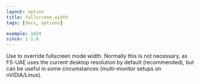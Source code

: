 ```yaml
---
layout: option
title: fullscreen_width
tags: [docs, options]

example: 1024
since: 1.1.8
---
```


Use to override fullscreen mode width. Normally this is not necessary,
as FS-UAE uses the current desktop resolution by default (recommended),
but can be useful in some circumstances (multi-monitor setups on
nVIDIA/Linux).
